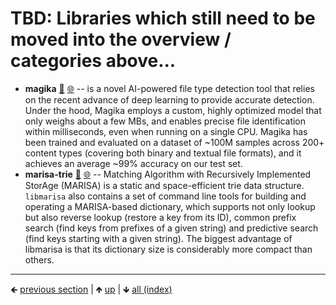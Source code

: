 









# TBD: Libraries which still need to be moved into the overview / categories above...

- **magika** [📁](./magika) [🌐](https://github.com/GerHobbelt/magika) -- is a novel AI-powered file type detection tool that relies on the recent advance of deep learning to provide accurate detection. Under the hood, Magika employs a custom, highly optimized model that only weighs about a few MBs, and enables precise file identification within milliseconds, even when running on a single CPU. Magika has been trained and evaluated on a dataset of ~100M samples across 200+ content types (covering both binary and textual file formats), and it achieves an average ~99% accuracy on our test set.
- **marisa-trie** [📁](./marisa-trie) [🌐](https://github.com/GerHobbelt/marisa-trie) -- Matching Algorithm with Recursively Implemented StorAge (MARISA) is a static and space-efficient trie data structure. `libmarisa` also contains a set of command line tools for building and operating a MARISA-based dictionary, which supports not only lookup but also reverse lookup (restore a key from its ID), common prefix search (find keys from prefixes of a given string) and predictive search (find keys starting with a given string). The biggest advantage of libmarisa is that its dictionary size is considerably more compact than others.




	
----

🡸 [previous section](./0103-libraries-in-this-collection.md)  |  🡹 [up](../README.md)  |  🡻 [all (index)](./0103-libraries-in-this-collection.md)  
